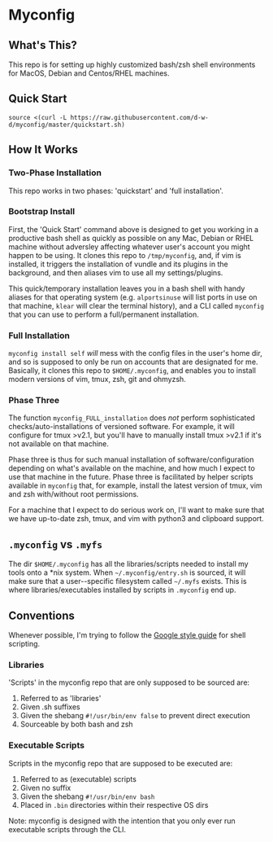 # Myconfig

## What's This?

This repo is for setting up highly customized bash/zsh shell environments for MacOS, Debian and Centos/RHEL machines.

## Quick Start

`source <(curl -L https://raw.githubusercontent.com/d-w-d/myconfig/master/quickstart.sh)`

## How It Works

### Two-Phase Installation

This repo works in two phases: 'quickstart' and 'full installation'.

### Bootstrap Install

First, the 'Quick Start' command above is designed to get you working in a productive bash shell as quickly as possible on any Mac, Debian or RHEL machine without adversley affecting whatever user's account you might happen to be using. It clones this repo to `/tmp/myconfig`, and, if vim is installed, it triggers the installation of vundle and its plugins in the background, and then aliases vim to use all my settings/plugins.

This quick/temporary installation leaves you in a bash shell with handy aliases for that operating system (e.g. `alportsinuse` will list ports in use on that machine, `klear` will clear the terminal history), and a CLI called `myconfig` that you can use to perform a full/permanent installation.

### Full Installation

`myconfig install self` *will* mess with the config files in the user's home dir, and so is supposed to only be run on accounts that are designated for me. Basically, it clones this repo to `$HOME/.myconfig`, and enables you to install modern versions of vim, tmux, zsh, git and ohmyzsh.

### Phase Three

The function `myconfig_FULL_installation` does *not* perform sophisticated checks/auto-installations of versioned software. For example, it will configure for tmux >v2.1, but you'll have to manually install tmux >v2.1 if it's not available on that machine.

Phase three is thus for such manual installation of software/configuration depending on what's available on the machine, and how much I expect to use that machine in the future. Phase three is facilitated by helper scripts available in `myconfig` that, for example, install the latest version of tmux, vim and zsh with/without root permissions.

For a machine that I expect to do serious work on, I'll want to make sure that we have up-to-date zsh, tmux, and vim with python3 and clipboard support.


## `.myconfig` vs `.myfs`

The dir `$HOME/.myconfig` has all the libraries/scripts needed to install my tools onto a \*nix system. When `~/.myconfig/entry.sh` is sourced, it will make sure that a user--specific filesystem called `~/.myfs` exists. This is where libraries/executables installed by scripts in `.myconfig` end up.


## Conventions

Whenever possible, I'm trying to follow the [Google style guide](https://google.github.io/styleguide/shellguide.html) for shell scripting.

### Libraries

'Scripts' in the myconfig repo that are only supposed to be sourced are:

1. Referred to as 'libraries'
2. Given .sh suffixes
3. Given the shebang `#!/usr/bin/env false` to prevent direct execution
4. Sourceable by both bash and zsh

### Executable Scripts

Scripts in the myconfig repo that are supposed to be executed are:

1. Referred to as (executable) scripts
2. Given no suffix
3. Given the shebang `#!/usr/bin/env bash`
4. Placed in `.bin` directories within their respective OS dirs

Note: myconfig is designed with the intention that you only ever run executable scripts through the CLI. 










